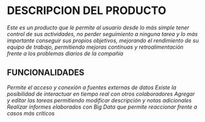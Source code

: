 # DESCRIPCION DEL PRODUCTO

*Este es un producto que le permite al usuario desde lo más simple tener control de sus actividades, no perder seguimiento a ninguna
tarea y lo más importante conseguir sus propios objetivos, mejorando el rendimiento de su equipo de trabajo, permitiendo mejoras contínuas y 
retroalimentación frente a los problemas diarios de la compañía*

## FUNCIONALIDADES

*Permite el acceso y conexión a fuentes externas de datos*
*Existe la posibilidad de interactuar en tiempo real con otros colaboradores*
*Agregar y editar las tareas permitiendo modificar descripción y notas adicionales*
*Realizar informes elaborados con Big Data que permite reaccionar frente a casos más críticos*



